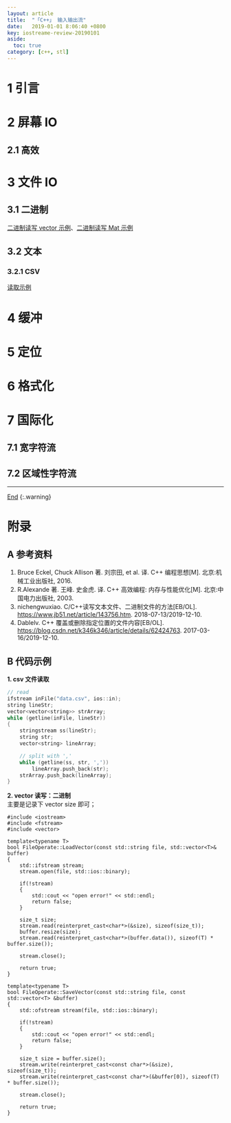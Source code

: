 ```yaml
---
layout: article
title:  "「C++」 输入输出流"
date:   2019-01-01 8:06:40 +0800
key: iostreame-review-20190101
aside:
  toc: true
category: [c++, stl]
---
```

<span id='head'></span>

<!--more-->

# 1 引言

# 2 屏幕 IO
## 2.1 高效

# 3 文件 IO
## 3.1 二进制
[二进制读写 vector 示例](#binaryio_vector)、[二进制读写 Mat 示例](https://github.com/takmin/BinaryCvMat/blob/master/BinaryCvMat.cpp)      

## 3.2 文本

### 3.2.1 CSV
[读取示例](#read_csv)     

# 4 缓冲

# 5 定位

# 6 格式化

# 7 国际化

## 7.1 宽字符流

## 7.2 区域性字符流


-------------------  
[End](#head)
{:.warning}  

# 附录
## A 参考资料
1. Bruce Eckel, Chuck Allison 著. 刘宗田, et al. 译. C++ 编程思想[M]. 北京:机械工业出版社, 2016.      
1. R.Alexande 著. 王峰. 史金虎. 译. C++ 高效编程: 内存与性能优化[M]. 北京:中国电力出版社, 2003.     
1. nichengwuxiao. C/C++读写文本文件、二进制文件的方法[EB/OL]. <https://www.jb51.net/article/143756.htm>. 2018-07-13/2019-12-10.   
1. Dablelv. C++ 覆盖或删除指定位置的文件内容[EB/OL]. <https://blog.csdn.net/k346k346/article/details/62424763>. 2017-03-16/2019-12-10.    

## B 代码示例
<span id='read_csv'>**1. csv 文件读取**</span>
```c++
// read
ifstream inFile("data.csv", ios::in);
string lineStr;
vector<vector<string>> strArray;
while (getline(inFile, lineStr))
{
    stringstream ss(lineStr);
    string str;
    vector<string> lineArray;

    // split with ','
    while (getline(ss, str, ','))
    	lineArray.push_back(str);
    strArray.push_back(lineArray);
}
```

<span id="binaryio_vector">**2. vector 读写：二进制**</span>     
主要是记录下 vector size 即可；   

```
#include <iostream>
#include <fstream>
#include <vector>

template<typename T>
bool FileOperate::LoadVector(const std::string file, std::vector<T>& buffer)
{
    std::ifstream stream;
    stream.open(file, std::ios::binary);

    if(!stream)
    {
        std::cout << "open error!" << std::endl;
        return false;
    }

    size_t size;
    stream.read(reinterpret_cast<char*>(&size), sizeof(size_t));
    buffer.resize(size);
    stream.read(reinterpret_cast<char*>(buffer.data()), sizeof(T) * buffer.size());

    stream.close();

    return true;
}

template<typename T>
bool FileOperate::SaveVector(const std::string file, const std::vector<T> &buffer)
{
    std::ofstream stream(file, std::ios::binary);

    if(!stream)
    {
        std::cout << "open error!" << std::endl;
        return false;
    }

    size_t size = buffer.size();
    stream.write(reinterpret_cast<const char*>(&size), sizeof(size_t));
    stream.write(reinterpret_cast<const char*>(&buffer[0]), sizeof(T) * buffer.size());

    stream.close();

    return true;
}
```
